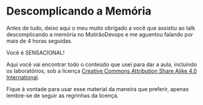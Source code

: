 # Descomplicando a Memória

Antes de tudo, deixo aqui o meu muito obrigado a você que assistiu ao talk
descomplicando a memória no MutirãoDevops e me aguentou falando por mais de 4
horas seguidas.

Você é SENSACIONAL!

Aqui você vai encontrar todo o conteúdo que usei para dar a aula, incluindo os
laboratórios, sob a licença [Creative Commons Attribution Share Alike 4.0
International](https://creativecommons.org/licenses/by-sa/4.0/deed.pt_BR).

Fique à vontade para usar esse material da maneira que preferir, apenas
lembre-se de seguir as regrinhas da licença.
